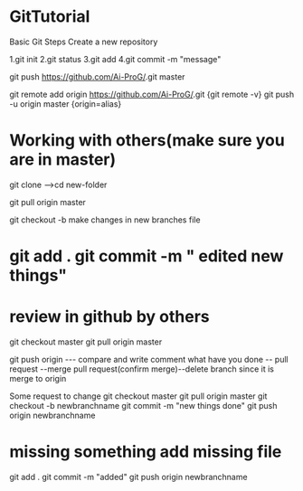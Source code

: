 # GitTutorial

Basic Git Steps
Create a new repository

1.git init
2.git status
3.git add <filename>
4.git commit -m "message"

git push https://github.com/Ai-ProG/<filename>.git master 
 
git remote add origin https://github.com/Ai-ProG/<filename>.git {git remote -v}
git push -u origin master {origin=alias}
  
Working with others(make sure you are in master)
===========
git clone <link> -->cd new-folder  

git pull origin master

git checkout -b <filename>
 make changes in new branches file
 
git add .
git commit -m " edited new things"
==
review in github by others
==
git checkout master
git pull origin master

git push origin <filename> --- compare and write comment what have you done -- pull request
 --merge pull request(confirm merge)--delete branch since it is merge to origin

Some request to change 
git checkout master
git pull origin master
git checkout -b newbranchname
git commit -m "new things done"
git push origin newbranchname

missing something
add missing file
=========
git add .
git commit -m "added"
git push origin newbranchname
